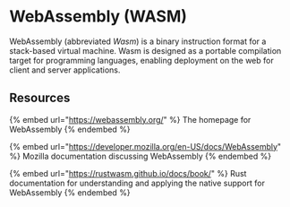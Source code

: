 # WebAssembly (WASM)

WebAssembly (abbreviated _Wasm_) is a binary instruction format for a stack-based virtual machine. Wasm is designed as a portable compilation target for programming languages, enabling deployment on the web for client and server applications.

## Resources

{% embed url="https://webassembly.org/" %}
The homepage for WebAssembly
{% endembed %}

{% embed url="https://developer.mozilla.org/en-US/docs/WebAssembly" %}
Mozilla documentation discussing WebAssembly
{% endembed %}

{% embed url="https://rustwasm.github.io/docs/book/" %}
Rust documentation for understanding and applying the native support for WebAssembly
{% endembed %}
